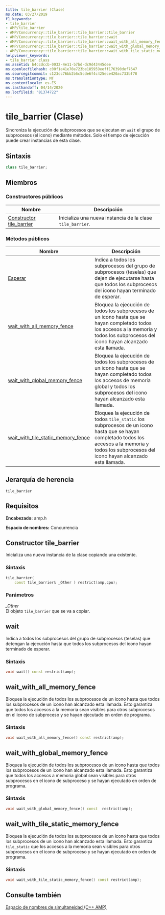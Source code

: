 ```yaml
---
title: tile_barrier (Clase)
ms.date: 03/27/2019
f1_keywords:
- tile_barrier
- AMP/tile_barrier
- AMP/Concurrency::tile_barrier::tile_barrier::tile_barrier
- AMP/Concurrency::tile_barrier::tile_barrier::wait
- AMP/Concurrency::tile_barrier::tile_barrier::wait_with_all_memory_fence
- AMP/Concurrency::tile_barrier::tile_barrier::wait_with_global_memory_fence
- AMP/Concurrency::tile_barrier::tile_barrier::wait_with_tile_static_memory_fence
helpviewer_keywords:
- tile_barrier class
ms.assetid: b4ccdccb-0032-4e11-b7bd-dc9d43445dee
ms.openlocfilehash: c00f1e41e70e723be185959eeff176390def7647
ms.sourcegitcommit: c123cc76bb2b6c5cde6f4c425ece420ac733bf70
ms.translationtype: MT
ms.contentlocale: es-ES
ms.lasthandoff: 04/14/2020
ms.locfileid: "81374722"
---
```

# <a name="tile_barrier-class"></a>tile_barrier (Clase)

Sincroniza la ejecución de subprocesos que se ejecutan en `wait` el grupo de subprocesos (el icono) mediante métodos. Solo el tiempo de ejecución puede crear instancias de esta clase.

## <a name="syntax"></a>Sintaxis

```cpp
class tile_barrier;
```

## <a name="members"></a>Miembros

### <a name="public-constructors"></a>Constructores públicos

|Nombre|Descripción|
|----------|-----------------|
|[Constructor tile_barrier](#ctor)|Inicializa una nueva instancia de la clase `tile_barrier`.|

### <a name="public-methods"></a>Métodos públicos

|Nombre|Descripción|
|----------|-----------------|
|[Esperar](#wait)|Indica a todos los subprocesos del grupo de subprocesos (teselas) que dejen de ejecutarse hasta que todos los subprocesos del icono hayan terminado de esperar.|
|[wait_with_all_memory_fence](#wait_with_all_memory_fence)|Bloquea la ejecución de todos los subprocesos de un icono hasta que se hayan completado todos los accesos a la memoria y todos los subprocesos del icono hayan alcanzado esta llamada.|
|[wait_with_global_memory_fence](#wait_with_global_memory_fence)|Bloquea la ejecución de todos los subprocesos de un icono hasta que se hayan completado todos los accesos de memoria global y todos los subprocesos del icono hayan alcanzado esta llamada.|
|[wait_with_tile_static_memory_fence](#wait_with_tile_static_memory_fence)|Bloquea la ejecución de todos `tile_static` los subprocesos de un icono hasta que se hayan completado todos los accesos a la memoria y todos los subprocesos del icono hayan alcanzado esta llamada.|

## <a name="inheritance-hierarchy"></a>Jerarquía de herencia

`tile_barrier`

## <a name="requirements"></a>Requisitos

**Encabezado:** amp.h

**Espacio de nombres:** Concurrencia

## <a name="tile_barrier-constructor"></a><a name="ctor"></a>Constructor tile_barrier

Inicializa una nueva instancia de la clase copiando una existente.

### <a name="syntax"></a>Sintaxis

```cpp
tile_barrier(
    const tile_barrier& _Other ) restrict(amp,cpu);
```

### <a name="parameters"></a>Parámetros

*_Other*<br/>
El objeto `tile_barrier` que se va a copiar.

## <a name="wait"></a>wait

Indica a todos los subprocesos del grupo de subprocesos (teselas) que detengan la ejecución hasta que todos los subprocesos del icono hayan terminado de esperar.

### <a name="syntax"></a>Sintaxis

```cpp
void wait() const restrict(amp);
```

## <a name="wait_with_all_memory_fence"></a><a name="wait_with_all_memory_fence"></a>wait_with_all_memory_fence

Bloquea la ejecución de todos los subprocesos de un icono hasta que todos los subprocesos de un icono han alcanzado esta llamada. Esto garantiza que todos los accesos a la memoria sean visibles para otros subprocesos en el icono de subproceso y se hayan ejecutado en orden de programa.

### <a name="syntax"></a>Sintaxis

```cpp
void wait_with_all_memory_fence() const restrict(amp);
```

## <a name="a-namewait_with_global_memory_fence-wait_with_global_memory_fence"></a><a name="wait_with_global_memory_fence">wait_with_global_memory_fence

Bloquea la ejecución de todos los subprocesos de un icono hasta que todos los subprocesos de un icono han alcanzado esta llamada. Esto garantiza que todos los accesos a memoria global sean visibles para otros subprocesos en el icono de subproceso y se hayan ejecutado en orden de programa.

### <a name="syntax"></a>Sintaxis

```cpp
void wait_with_global_memory_fence() const  restrict(amp);
```

## <a name="a-namewait_with_tile_static_memory_fence-wait_with_tile_static_memory_fence"></a><a name="wait_with_tile_static_memory_fence">wait_with_tile_static_memory_fence

Bloquea la ejecución de todos los subprocesos de un icono hasta que todos los subprocesos de un icono han alcanzado esta llamada. Esto garantiza `tile_static` que los accesos a la memoria sean visibles para otros subprocesos en el icono de subproceso y se hayan ejecutado en orden de programa.

### <a name="syntax"></a>Sintaxis

```cpp
void wait_with_tile_static_memory_fence() const restrict(amp);
```

## <a name="see-also"></a>Consulte también

[Espacio de nombres de simultaneidad (C++ AMP)](concurrency-namespace-cpp-amp.md)
